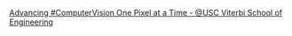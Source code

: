 [Advancing #ComputerVision One Pixel at a Time - @USC Viterbi   School of Engineering](https://qi.tc/qi/113492)